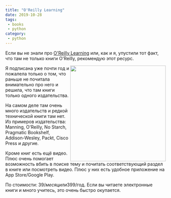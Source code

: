 ```yaml
---
title: "O'Reilly Learning"
date: 2019-10-28
tags:
 - books
 - python
category:
 - python
---
```



Если вы не знали про [O'Reilly Learning](https://learning.oreilly.com/) или, как и я, упустили тот факт, что там не только книги O'Reilly, рекомендую этот ресурс. 

<img align="right" src="https://raw.githubusercontent.com/natenka/natenka.github.io/master/assets/images/oreilly_learning.jpg" width="300">

Я подписана уже почти год и пожалела только о том, что раньше не почитала внимательно про него и решила, что там книги только одного издательства.

На самом деле там очень много издательств и редкой технической книги там нет. Из примеров издательства: Manning, O'Reilly, No Starch, Pragmatic Bookshelf, Addison-Wesley, Packt, Cisco Press и другие.

Кроме книг есть ещё видео. Плюс очень помогает возможность вбить в поиске тему и почитать соответствующий раздел в книге или посмотреть видео. Плюс у них есть удобное приложение на App Store/Google Play.

По стоимости: 39$/месяц или 399$/год. Если вы читаете электронные книги и много учитесь, это очень быстро окупается.
